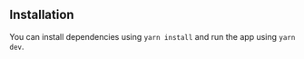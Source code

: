 ## Installation

You can install dependencies using `yarn install` and run the app using `yarn dev`.
